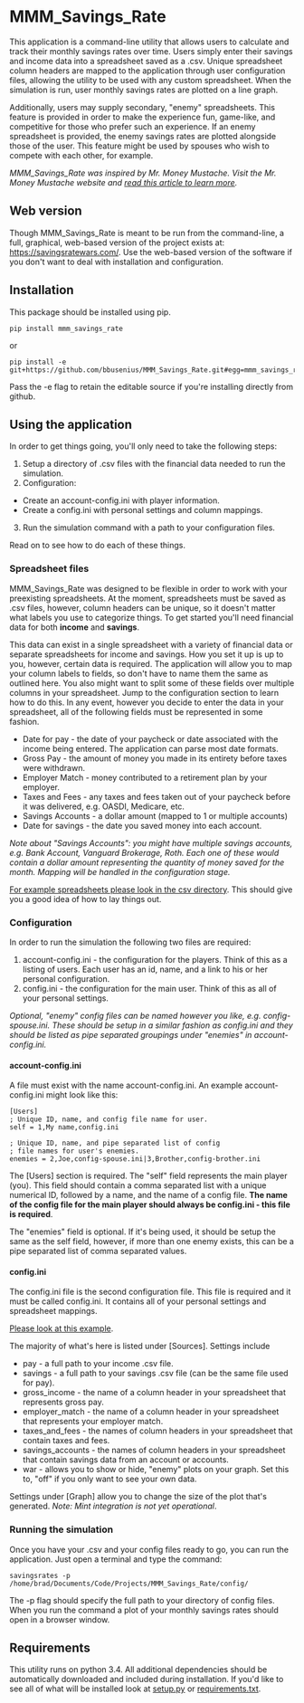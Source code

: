 # MMM_Savings_Rate

This application is a command-line utility that allows users to calculate and track their monthly savings rates over time. Users simply enter their savings and income data into a spreadsheet saved as a .csv. Unique spreadsheet column headers are mapped to the application through user configuration files, allowing the utility to be used with any custom spreadsheet. When the simulation is run, user monthly savings rates are plotted on a line graph.

Additionally, users may supply secondary, "enemy" spreadsheets. This feature is provided in order to make the experience fun, game-like, and competitive for those who prefer such an experience. If an enemy spreadsheet is provided, the enemy savings rates are plotted alongside those of the user. This feature might be used by spouses who wish to compete with each other, for example.

*MMM_Savings_Rate was inspired by Mr. Money Mustache. Visit the Mr. Money Mustache website and [read this article to learn more](http://www.mrmoneymustache.com/2012/01/13/the-shockingly-simple-math-behind-early-retirement).*

## Web version
Though MMM_Savings_Rate is meant to be run from the command-line, a full, graphical, web-based version of the project exists at: https://savingsratewars.com/. Use the web-based version of the software if you don't want to deal with installation and configuration.


## Installation 
This package should be installed using pip.

```
pip install mmm_savings_rate
```
or

```
pip install -e git+https://github.com/bbusenius/MMM_Savings_Rate.git#egg=mmm_savings_rate
```
Pass the -e flag to retain the editable source if you're installing directly from github.

## Using the application

In order to get things going, you'll only need to take the following steps:

1. Setup a directory of .csv files with the financial data needed to run the simulation.
2. Configuration:
  - Create an account-config.ini with player information.
  - Create a config.ini with personal settings and column mappings.
3. Run the simulation command with a path to your configuration files. 

Read on to see how to do each of these things.

### Spreadsheet files
MMM_Savings_Rate was designed to be flexible in order to work with your preexisting spreadsheets. At the moment, spreadsheets must be saved as .csv files, however, column headers can be unique, so it doesn't matter what labels you use to categorize things. To get started you'll need financial data for both **income** and **savings**.

This data can exist in a single spreadsheet with a variety of financial data or separate spreadsheets for income and savings. How you set it up is up to you, however, certain data is required. The application will allow you to map your column labels to fields, so don't have to name them the same as outlined here. You also might want to split some of these fields over multiple columns in your spreadsheet. Jump to the configuration section to learn how to do this. In any event, however you decide to enter the data in your spreadsheet, all of the following fields must be represented in some fashion. 

- Date for pay - the date of your paycheck or date associated with the income being entered. The application can parse most date formats. 
- Gross Pay - the amount of money you made in its entirety before taxes were withdrawn.
- Employer Match - money contributed to a retirement plan by your employer.
- Taxes and Fees - any taxes and fees taken out of your paycheck before it was delivered, e.g. OASDI, Medicare, etc.
- Savings Accounts - a dollar amount (mapped to 1 or multiple accounts)
- Date for savings - the date you saved money into each account.

*Note about "Savings Accounts": you might have multiple savings accounts, e.g. Bank Account, Vanguard Brokerage, Roth. Each one of these would contain a dollar amount representing the quantity of money saved for the month. Mapping will be handled in the configuration stage.*

[For example spreadsheets please look in the csv directory](https://github.com/bbusenius/MMM_Savings_Rate/tree/master/csv). This should give you a good idea of how to lay things out. 

### Configuration

In order to run the simulation the following two files are required:

1. account-config.ini - the configuration for the players. Think of this as a listing of users. Each user has an id, name, and a link to his or her personal configuration.
2. config.ini - the configuration for the main user. Think of this as all of your personal settings.

*Optional, "enemy" config files can be named however you like, e.g. config-spouse.ini. These should be setup in a similar fashion as config.ini and they should be listed as pipe separated groupings under "enemies" in account-config.ini.*

#### account-config.ini
A file must exist with the name account-config.ini. An example account-config.ini might look like this:

```
[Users]
; Unique ID, name, and config file name for user.
self = 1,My name,config.ini

; Unique ID, name, and pipe separated list of config 
; file names for user's enemies.
enemies = 2,Joe,config-spouse.ini|3,Brother,config-brother.ini
```

The [Users] section is required. The "self" field represents the main player (you). This field should contain a comma separated list with a unique numerical ID, followed by a name, and the name of a config file. **The name of the config file for the main player should always be config.ini - this file is required**.

The "enemies" field is optional. If it's being used, it should be setup the same as the self field, however, if more than one enemy exists, this can be a pipe separated list of comma separated values.

#### config.ini
The config.ini file is the second configuration file. This file is required and it must be called config.ini. It contains all of your personal settings and spreadsheet mappings. 

[Please look at this example](https://github.com/bbusenius/MMM_Savings_Rate/blob/master/config/config-example.ini).

The majority of what's here is listed under [Sources]. Settings include

- pay - a full path to your income .csv file.
- savings - a full path to your savings .csv file (can be the same file used for pay).
- gross_income - the name of a column header in your spreadsheet that represents gross pay.
- employer_match - the name of a column header in your spreadsheet that represents your employer match.
- taxes_and_fees - the names of column headers in your spreadsheet that contain taxes and fees.
- savings_accounts - the names of column headers in your spreadsheet that contain savings data from an account or accounts.
- war - allows you to show or hide, "enemy" plots on your graph. Set this to, "off" if you only want to see your own data.

Settings under [Graph] allow you to change the size of the plot that's generated. 
*Note: Mint integration is not yet operational*.

### Running the simulation

Once you have your .csv and your config files ready to go, you can run the application. Just open a terminal and type the command:

```
savingsrates -p /home/brad/Documents/Code/Projects/MMM_Savings_Rate/config/
```
The -p flag should specify the full path to your directory of config files. When you run the command a plot of your monthly savings rates should open in a browser window.

## Requirements
This utility runs on python 3.4. All additional dependencies should be automatically downloaded and included during installation. If you'd like to see all of what will be installed look at [setup.py](https://github.com/bbusenius/MMM_Savings_Rate/blob/master/setup.py) or [requirements.txt](https://github.com/bbusenius/MMM_Savings_Rate/blob/master/requirements.txt).
